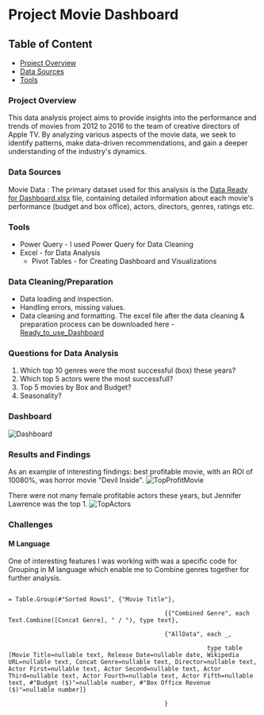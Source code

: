 # Project Movie Dashboard
## Table of Content
- [Project Overview](#project-overview)
- [Data Sources](#data-sources) 
- [Tools](#tools)

### Project Overview
This data analysis project aims to provide insights into the performance and trends of movies from 2012 to 2016 to the team of creative directors of Apple TV. By analyzing various aspects of the movie data, we seek to identify patterns, make data-driven recommendations, and gain a deeper understanding of the industry's dynamics.

### Data Sources
Movie Data : The primary dataset used for this analysis is the  [Data Ready for Dashboard.xlsx](https://github.com/user-attachments/files/19432217/Data.Ready.for.Dashboard.xlsx)
 file, containing detailed information about each movie's performance (budget and box office), actors, directors, genres, ratings etc.

### Tools
- Power Query - I used Power Query for Data Cleaning
- Excel - for Data Analysis
  - Pivot Tables - for Creating Dashboard and Visualizations

### Data Cleaning/Preparation
- Data loading and inspection.
- Handling errors, missing values.
- Data cleaning and formatting.
The excel file after the data cleaning & preparation process can be downloaded here - [Ready_to_use_Dashboard](https://github.com/user-attachments/files/19431612/Dashboard_Excel.xlsx)

### Questions for Data Analysis
 1. Which top 10 genres were the most successful (box) these years?
 2. Which top 5 actors were the most successfull?
 3. Top 5 movies by Box and Budget?
 4. Seasonality?

### Dashboard
![Dashboard](https://github.com/user-attachments/assets/b15960f0-75a7-4609-96fb-9f48b838744f)

### Results and Findings
As an example of interesting findings: best profitable movie, with an ROI of 10080%, was horror movie "Devil Inside".
![TopProfitMovie](https://github.com/user-attachments/assets/90a7df26-520f-4f71-9cbe-8d5fc432bce8)

There were not many female profitable actors these years, but Jennifer Lawrence was the top 1.
![TopActors](https://github.com/user-attachments/assets/d7555633-5c92-4db7-b02a-d34d1089c259)

### Challenges
#### M Language 

One of interesting features I was working with was a specific code for Grouping in M language which enable me to Combine genres together for further analysis.

```

= Table.Group(#"Sorted Rows1", {"Movie Title"}, 

                                            {{"Combined Genre", each Text.Combine([Concat Genre], " / "), type text},

                                            {"AllData", each _, 

                                                        type table [Movie Title=nullable text, Release Date=nullable date, Wikipedia URL=nullable text, Concat Genre=nullable text, Director=nullable text, Actor First=nullable text, Actor Second=nullable text, Actor Third=nullable text, Actor Fourth=nullable text, Actor Fifth=nullable text, #"Budget ($)"=nullable number, #"Box Office Revenue ($)"=nullable number]}

                                            }

```

